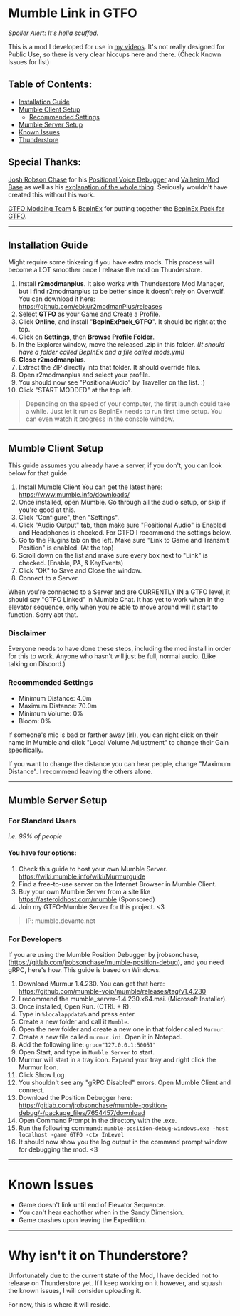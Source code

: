 # Mumble Link in GTFO
*Spoiler Alert: It's hella scuffed.*


This is a mod I developed for use in [my videos](https://youtube.com/@PerfectMachine/). It's not really designed for Public Use, so there is very clear hiccups here and there. (Check Known Issues for list)

## Table of Contents:
- [Installation Guide](https://github.com/WWYDF/OpenPA/blob/main/README.md#installation-guide)
- [Mumble Client Setup](https://github.com/WWYDF/OpenPA/blob/main/README.md#mumble-client-setup)
  - [Recommended Settings](https://github.com/WWYDF/OpenPA/blob/main/README.md#recommended-settings)
- [Mumble Server Setup](https://github.com/WWYDF/OpenPA/blob/main/README.md#mumble-server-setup)
- [Known Issues](https://github.com/WWYDF/OpenPA/blob/main/README.md#known-issues)
- [Thunderstore](https://github.com/WWYDF/OpenPA/blob/main/README.md#why-isnt-it-on-thunderstore)


## Special Thanks:
[Josh Robson Chase](https://gitlab.com/jrobsonchase) for his [Positional Voice Debugger](https://gitlab.com/jrobsonchase/mumble-position-debug) and [Valheim Mod Base](https://gitlab.com/jrobsonchase/valheimpositionalaudio) as well as his [explanation of the whole thing](https://josh.robsonchase.com/valheim-mumble/). Seriously wouldn't have created this without his work.

[GTFO Modding Team](https://discord.gg/gtfo-modding-server-782438773690597389) & [BepInEx](https://docs.bepinex.dev/) for putting together the [BepInEx Pack for GTFO](https://gtfo.thunderstore.io/package/BepInEx/BepInExPack_GTFO/).

---

## Installation Guide
Might require some tinkering if you have extra mods. This process will become a LOT smoother once I release the mod on Thunderstore.
1. Install **r2modmanplus**. It also works with Thunderstore Mod Manager, but I find r2modmanplus to be better since it doesn't rely on Overwolf. You can download it here: https://github.com/ebkr/r2modmanPlus/releases
2. Select **GTFO** as your Game and Create a Profile.
3. Click **Online**, and install "**BepInExPack_GTFO**". It should be right at the top.
4. Click on **Settings**, then **Browse Profile Folder**.
5. In the Explorer window, move the released .zip in this folder. *(It should have a folder called BepInEx and a file called mods.yml)*
6. **Close r2modmanplus**.
7. Extract the ZIP directly into that folder. It should override files.
8. Open r2modmanplus and select your profile.
9. You should now see "PositionalAudio" by Traveller on the list. :)
10. Click "START MODDED" at the top left.

> Depending on the speed of your computer, the first launch could take a while. Just let it run as BepInEx needs to run first time setup. You can even watch it progress in the console window.

---

## Mumble Client Setup
This guide assumes you already have a server, if you don't, you can look below for that guide.

1. Install Mumble Client You can get the latest here: https://www.mumble.info/downloads/
2. Once installed, open Mumble. Go through all the audio setup, or skip if you're good at this.
3. Click "Configure", then "Settings".
4. Click "Audio Output" tab, then make sure "Positional Audio" is Enabled and Headphones is checked. For GTFO I recommend the settings below.
5. Go to the Plugins tab on the left. Make sure "Link to Game and Transmit Position" is enabled. (At the top)
6. Scroll down on the list and make sure every box next to "Link" is checked. (Enable, PA, & KeyEvents)
7. Click "OK" to Save and Close the window.
8. Connect to a Server.

When you're connected to a Server and are CURRENTLY IN a GTFO level, it should say "GTFO Linked" in Mumble Chat.
It has yet to work when in the elevator sequence, only when you're able to move around will it start to function. Sorry abt that.

### Disclaimer
Everyone needs to have done these steps, including the mod install in order for this to work. Anyone who hasn't will just be full, normal audio. (Like talking on Discord.)

### Recommended Settings
- Minimum Distance: 4.0m
- Maximum Distance: 70.0m
- Minimum Volume: 0%
- Bloom: 0%

If someone's mic is bad or farther away (irl), you can right click on their name in Mumble and click "Local Volume Adjustment" to change their Gain specifically.

If you want to change the distance you can hear people, change "Maximum Distance". I recommend leaving the others alone.

---

## Mumble Server Setup

### For Standard Users
*i.e. 99% of people*


#### You have four options:
1. Check this guide to host your own Mumble Server. https://wiki.mumble.info/wiki/Murmurguide
2. Find a free-to-use server on the Internet Browser in Mumble Client.
3. Buy your own Mumble Server from a site like https://asteroidhost.com/mumble (Sponsored)
4. Join my GTFO-Mumble Server for this project. <3
> IP: mumble.devante.net


### For Developers
If you are using the Mumble Position Debugger by jrobsonchase, (https://gitlab.com/jrobsonchase/mumble-position-debug), and you need gRPC, here's how. This guide is based on Windows.

1. Download Murmur 1.4.230. You can get that here: https://github.com/mumble-voip/mumble/releases/tag/v1.4.230
2. I recommend the mumble_server-1.4.230.x64.msi. (Microsoft Installer).
3. Once installed, Open Run. (CTRL + R).
4. Type in `%localappdata%` and press enter.
5. Create a new folder and call it `Mumble`.
6. Open the new folder and create a new one in that folder called `Murmur`.
7. Create a new file called `murmur.ini`. Open it in Notepad.
8. Add the following line: `grpc="127.0.0.1:50051"`
9. Open Start, and type in `Mumble Server` to start.
10. Murmur will start in a tray icon. Expand your tray and right click the Murmur Icon.
11. Click Show Log
12. You shouldn't see any "gRPC Disabled" errors. Open Mumble Client and connect.
13. Download the Position Debugger here: https://gitlab.com/jrobsonchase/mumble-position-debug/-/package_files/7654457/download
14. Open Command Prompt in the directory with the .exe.
15. Run the following command: `mumble-position-debug-windows.exe -host localhost -game GTFO -ctx InLevel`
16. It should now show you the log output in the command prompt window for debugging the mod. <3
---
# Known Issues

- Game doesn't link until end of Elevator Sequence.
- You can't hear eachother when in the Sandy Dimension.
- Game crashes upon leaving the Expedition.
---
# Why isn't it on Thunderstore?
Unfortunately due to the current state of the Mod, I have decided not to release on Thunderstore yet. If I keep working on it however, and squash the known issues, I will consider uploading it.

For now, this is where it will reside.
